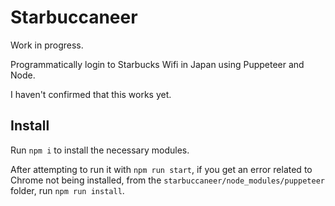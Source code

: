 # Starbuccaneer

Work in progress.

Programmatically login to Starbucks Wifi in Japan using Puppeteer and Node.

I haven't confirmed that this works yet.

## Install

Run `npm i` to install the necessary modules.

After attempting to run it with `npm run start`, if you get an error related to Chrome not being installed, from the `starbuccaneer/node_modules/puppeteer` folder, run `npm run install`.